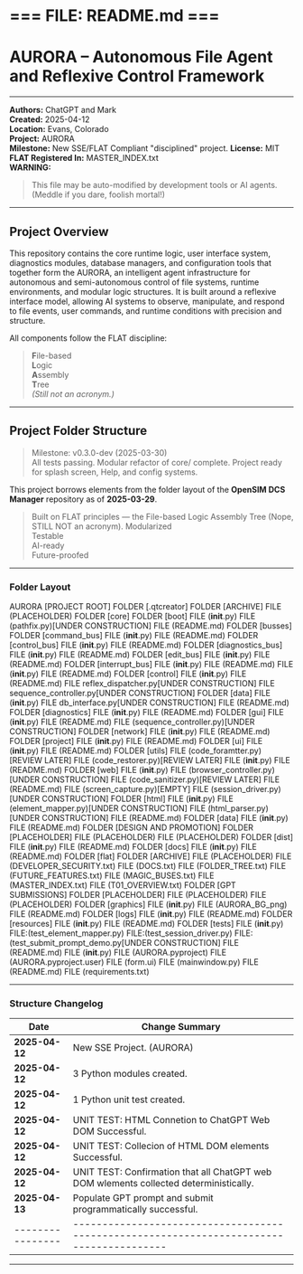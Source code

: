 #   === FILE: README.md ===

# AURORA – Autonomous File Agent and Reflexive Control Framework

---

**Authors:** ChatGPT and Mark  
**Created:** 2025-04-12  
**Location:** Evans, Colorado  
**Project:** AURORA  
**Milestone:** New SSE/FLAT Compliant "disciplined" project. 
**License:** MIT  
**FLAT Registered In:** MASTER_INDEX.txt  
**WARNING:**  
> This file may be auto-modified by development tools or AI agents.  
> (Meddle if you dare, foolish mortal!)

---

## Project Overview

This repository contains the core runtime logic, user interface system, diagnostics modules, database managers, and configuration tools that together form the AURORA, an intelligent agent infrastructure for autonomous and semi-autonomous control of file systems, runtime environments, and modular logic structures. It is built around a reflexive interface model, allowing AI systems to observe, manipulate, and respond to file events, user commands, and runtime conditions with precision and structure.

All components follow the FLAT discipline:  
> **F**ile-based  
> **L**ogic  
> **A**ssembly  
> **T**ree  
> *(Still not an acronym.)*

---
## Project Folder Structure

> Milestone: v0.3.0-dev (2025-03-30)  
All tests passing. Modular refactor of core/ complete. Project ready for splash screen, Help, and config systems.

This project borrows elements from the folder layout of the **OpenSIM DCS Manager** repository as of **2025-03-29**.

> Built on FLAT principles — the File-based Logic Assembly Tree (Nope, STILL NOT an acronym). 
> Modularized  
> Testable  
> AI-ready  
> Future-proofed  

---

### Folder Layout

AURORA [PROJECT ROOT]
	FOLDER [.qtcreator]
	FOLDER [ARCHIVE]
		FILE (PLACEHOLDER)
	FOLDER [core]
	        FOLDER [boot]
		        FILE (__init__.py)
			FILE (pathfix.py)[UNDER CONSTRUCTION]
			FILE (README.md)
		FOLDER [busses]
			FOLDER [command_bus]
				FILE (__init__.py)
				FILE (README.md)
			FOLDER [control_bus]
				FILE (__init__.py)
				FILE (README.md)
			FOLDER [diagnostics_bus]
				FILE (__init__.py)
				FILE (README.md)
			FOLDER [edit_bus]
				FILE (__init__.py)
				FILE (README.md)
			FOLDER [interrupt_bus]
				FILE (__init__.py)
				FILE (README.md)
			FILE (__init__.py)
			FILE (README.md)
		FOLDER [control]
			FILE (__init__.py)
			FILE (README.md)
			FILE reflex_dispatcher.py[UNDER CONSTRUCTION]
			FILE sequence_controller.py[UNDER CONSTRUCTION]
		FOLDER [data]
			FILE (__init__.py)
			FILE db_interface.py[UNDER CONSTRUCTION]
			FILE (README.md)
		FOLDER [diagnostics]
			FILE (__init__.py)
			FILE (README.md)
		FOLDER [gui]
		        FILE (__init__.py)
			FILE (README.md)
			FILE (sequence_controller.py)[UNDER CONSTRUCTION]
		FOLDER [network]
			FILE (__init__.py)
			FILE (README.md)
		FOLDER [project]
			FILE (__init__.py)
			FILE (README.md)
		FOLDER [ui]
			FILE (__init__.py)
			FILE (README.md)
		FOLDER [utils]
		        FILE (code_foramtter.py)[REVIEW LATER]
			FILE (code_restorer.py)[REVIEW LATER]
			FILE (__init__.py)
			FILE (README.md)
		FOLDER [web]
		        FILE (__init__.py)
			FILE (browser_controller.py)[UNDER CONSTRUCTION]
			FILE (code_sanitizer.py)[REVIEW LATER]
			FILE (README.md)
			FILE (screen_capture.py)[EMPTY]
			FILE (session_driver.py)[UNDER CONSTRUCTION]
			FOLDER [html]
			        FILE (__init__.py)
				FILE (element_mapper.py)[UNDER CONSTRUCTION]
				FILE (html_parser.py)[UNDER CONSTRUCTION]
				FILE (README.md)
	FOLDER [data]
		FILE (__init__.py)
		FILE (README.md)
	FOLDER [DESIGN AND PROMOTION]
		FOLDER [PLACEHOLDER]
			FILE (PLACEHOLDER)
		FILE (PLACEHOLDER)
	FOLDER [dist]
		FILE (__init__.py)
		FILE (README.md)
	FOLDER [docs]
		FILE (__init__.py)
		FILE (README.md)
	FOLDER [flat]
		FOLDER [ARCHIVE]
			FILE (PLACEHOLDER)
		FILE (DEVELOPER_SECURITY.txt)
		FILE (DOCS.txt)
		FILE (FOLDER_TREE.txt)
		FILE (FUTURE_FEATURES.txt)
		FILE (MAGIC_BUSES.txt)
		FILE (MASTER_INDEX.txt)
		FILE (T01_OVERVIEW.txt)
	FOLDER [GPT SUBMISSIONS]
		FOLDER [PLACEHOLDER]
			FILE (PLACEHOLDER)
		FILE (PLACEHOLDER)
	FOLDER [graphics]
		FILE (__init__.py)
		FILE (AURORA_BG_png)
		FILE (README.md)
	FOLDER [logs]
		FILE (__init__.py)
		FILE (README.md)
	FOLDER [resources]
		FILE (__init__.py)
		FILE (README.md)
	FOLDER [tests]
		FILE (__init__.py)
		FILE:(test_element_mapper.py)
		FILE:(test_session_driver.py)
		FILE:(test_submit_prompt_demo.py[UNDER CONSTRUCTION]
		FILE (README.md)
	FILE (__init__.py)
	FILE (AURORA.pyproject)
	FILE (AURORA.pyproject.user)
	FILE (form.ui)
	FILE (mainwindow.py)
	FILE (README.md)
	FILE (requirements.txt)

---
### Structure Changelog

| Date           |                                  Change Summary                                        |
|----------------|----------------------------------------------------------------------------------------|
| **2025-04-12** | New SSE Project. (AURORA)                                                              |
| **2025-04-12** | 3 Python modules created.                                                              |
| **2025-04-12** | 1 Python unit test created.                                                            |
| **2025-04-12** | UNIT TEST: HTML Connetion to ChatGPT Web DOM Successful.                               |
| **2025-04-12** | UNIT TEST: Collecion of HTML DOM elements Successful.                                  |
| **2025-04-12** | UNIT TEST: Confirmation that all ChatGPT web DOM wlements collected deterministically. |
| **2025-04-13** | Populate GPT prompt and submit programmatically successful.                            |
|----------------|----------------------------------------------------------------------------------------|


---
